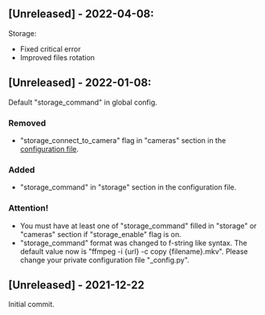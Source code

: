 ## [Unreleased] - 2022-04-08:

Storage:
* Fixed critical error
* Improved files rotation

## [Unreleased] - 2022-01-08:

Default "storage_command" in global config.

### Removed
- "storage_connect_to_camera" flag in "cameras" section in the [configuration file](https://github.com/vladpen/python-rtsp-server/blob/main/config-exapmle.py).

### Added
- "storage_command" in "storage" section in the configuration file.

### Attention!
- You must have at least one of "storage_command" filled in "storage" or "cameras" section if "storage_enable" flag is on.
- "storage_command" format was changed to f-string like syntax. The default value now is "ffmpeg -i {url} -c copy {filename}.mkv".
Please change your private configuration file "_config.py".

## [Unreleased] - 2021-12-22

Initial commit.
